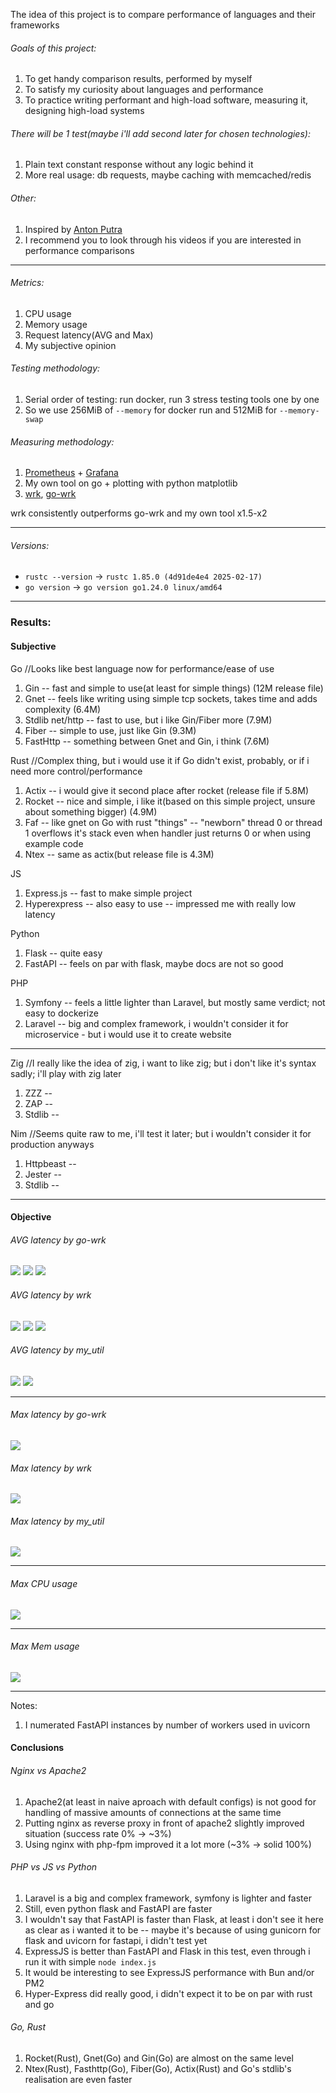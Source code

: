 The idea of this project is to compare performance of languages and their frameworks

###### Goals of this project:
1. To get handy comparison results, performed by myself
2. To satisfy my curiosity about languages and performance
3. To practice writing performant and high-load software, measuring it, designing high-load systems

###### There will be 1 test(maybe i'll add second later for chosen technologies):
1. Plain text constant response without any logic behind it
2. More real usage: db requests, maybe caching with memcached/redis

###### Other:
1. Inspired by [Anton Putra](https://www.youtube.com/@AntonPutra)
2. I recommend you to look through his videos if you are interested in performance comparisons

---

###### Metrics:
1. CPU usage
2. Memory usage
3. Request latency(AVG and Max)
4. My subjective opinion

###### Testing methodology:
1. Serial order of testing: run docker, run 3 stress testing tools one by one
2. So we use 256MiB of `--memory` for docker run and 512MiB for `--memory-swap`

###### Measuring methodology:
1. [Prometheus](https://prometheus.io) + [Grafana](https://grafana.com/)
2. My own tool on go + plotting with python matplotlib
3. [wrk](https://github.com/wg/wrk), [go-wrk](https://github.com/tsliwowicz/go-wrk)

wrk consistently outperforms go-wrk and my own tool x1.5-x2

---

###### Versions:
 - `rustc --version` -> `rustc 1.85.0 (4d91de4e4 2025-02-17)`
 - `go version` -> `go version go1.24.0 linux/amd64`

---

### Results:

#### Subjective
Go //Looks like best language now for performance/ease of use
1. Gin -- fast and simple to use(at least for simple things) (12M release file)
2. Gnet -- feels like writing using simple tcp sockets, takes time and adds complexity (6.4M)
3. Stdlib net/http -- fast to use, but i like Gin/Fiber more (7.9M)
4. Fiber -- simple to use, just like Gin (9.3M)
5. FastHttp -- something between Gnet and Gin, i think (7.6M)

Rust //Complex thing, but i would use it if Go didn't exist, probably, or if i need more control/performance
1. Actix -- i would give it second place after rocket (release file if 5.8M)
2. Rocket -- nice and simple, i like it(based on this simple project, unsure about something bigger) (4.9M)
3. Faf -- like gnet on Go with rust "things" -- "newborn" thread 0 or thread 1 overflows it's stack even when handler just returns 0 or when using example code
4. Ntex -- same as actix(but release file is 4.3M)

JS
1. Express.js -- fast to make simple project
2. Hyperexpress -- also easy to use -- impressed me with really low latency

Python
1. Flask -- quite easy
2. FastAPI -- feels on par with flask, maybe docs are not so good

PHP
1. Symfony -- feels a little lighter than Laravel, but mostly same verdict; not easy to dockerize
2. Laravel -- big and complex framework, i wouldn't consider it for microservice - but i would use it to create website

---

Zig //I really like the idea of zig, i want to like zig; but i don't like it's syntax sadly; i'll play with zig later
1. ZZZ -- 
2. ZAP -- 
3. Stdlib -- 

Nim //Seems quite raw to me, i'll test it later; but i wouldn't consider it for production anyways
1. Httpbeast -- 
2. Jester -- 
3. Stdlib -- 

---

#### Objective

###### AVG latency by go-wrk
![](imgs/go-wrk_avg_lat_full.png)
![](imgs/go-wrk_avg_lat_zoom1.png)
![](imgs/go-wrk_avg_lat_zoom2.png)

###### AVG latency by wrk
![](imgs/wrk_avg_lat_full.png)
![](imgs/wrk_avg_lat_zoom2.png)
![](imgs/wrk_avg_lat_zoom3.png)

###### AVG latency by my_util
![](imgs/my_util_avg_lat_full.png)
![](imgs/my_util_avg_lat_zoom2.png)

---

###### Max latency by go-wrk
![](imgs/go-wrk_max_lat_full.png)

###### Max latency by wrk
![](imgs/wrk_max_lat_full.png)

###### Max latency by my_util
![](imgs/my_util_max_lat_full.png)

---

###### Max CPU usage
![](imgs/max_cpu_usage.png)

---

###### Max Mem usage
![](imgs/max_mem_usage.png)

---

Notes:
1. I numerated FastAPI instances by number of workers used in uvicorn

#### Conclusions

###### Nginx vs Apache2
1. Apache2(at least in naive aproach with default configs) is not good for handling of massive amounts of connections at the same time
2. Putting nginx as reverse proxy in front of apache2 slightly improved situation (success rate 0% -> ~3%)
3. Using nginx with php-fpm improved it a lot more (~3% -> solid 100%)

###### PHP vs JS vs Python
1. Laravel is a big and complex framework, symfony is lighter and faster
2. Still, even python flask and FastAPI are faster
3. I wouldn't say that FastAPI is faster than Flask, at least i don't see it here as clear as i wanted it to be -- 
maybe it's because of using gunicorn for flask and uvicorn for fastapi, i didn't test yet
4. ExpressJS is better than FastAPI and Flask in this test, even through i run it with simple `node index.js`
5. It would be interesting to see ExpressJS performance with Bun and/or PM2
6. Hyper-Express did really good, i didn't expect it to be on par with rust and go

###### Go, Rust
1. Rocket(Rust), Gnet(Go) and Gin(Go) are almost on the same level
2. Ntex(Rust), Fasthttp(Go), Fiber(Go), Actix(Rust) and Go's stdlib's realisation are even faster






